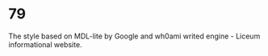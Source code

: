 # 79
The style based on MDL-lite by Google and wh0ami writed engine  - Liceum informational website.
